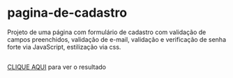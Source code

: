 # pagina-de-cadastro
Projeto de uma página com formulário de cadastro com validação de campos preenchidos, validação de e-mail, validação e verificação de senha forte via JavaScript, estilização via css.
##
<a href="https://tacialves.github.io/pagina-de-cadastro/">CLIQUE AQUI</a> para ver o resultado
